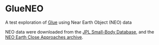 # GlueNEO
A test exploration of [Glue](http://docs.glueviz.org/en/stable/index.html) using Near Earth Object (NEO) data

NEO data were downloaded from the [JPL Small-Body Database](https://ssd.jpl.nasa.gov/sbdb_query.cgi), and the [NEO Earth Close Approaches archive](https://cneos.jpl.nasa.gov/ca/).


